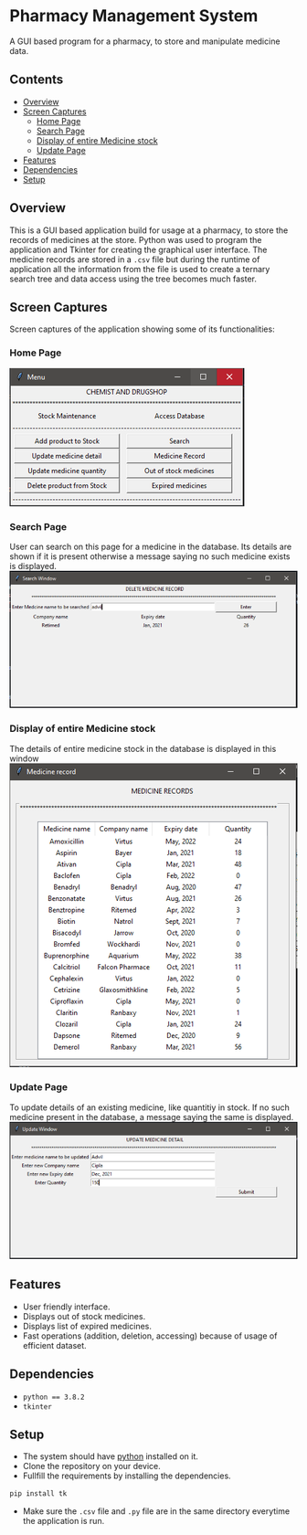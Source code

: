 # Pharmacy Management System
A GUI based program for a pharmacy, to store and manipulate medicine data.

## Contents

- [Overview](#overview)
- [Screen Captures](#screen-captures)
  - [Home Page](#home-page)
  - [Search Page](#search-page)
  - [Display of entire Medicine stock](#display-of-entire-medicine-stock)
  - [Update Page](#update-page)
- [Features](#features)
- [Dependencies](#dependencies)
- [Setup](#setup)

## Overview

This is a GUI based application build for usage at a pharmacy, to store the records of medicines at the store. Python was used to program the application and Tkinter for creating the graphical user interface. The medicine records are stored in a `.csv` file but during the runtime of application all the information from the file is used to create a ternary search tree and data access using the tree becomes much faster.

## Screen Captures

Screen captures of the application showing some of its functionalities:

### Home Page

![Home page](./images/home.PNG)

### Search Page

User can search on this page for a medicine in the database. Its details are shown if it is present otherwise a message saying no such medicine exists is displayed. <br>
![Search Page](./images/search.PNG)

### Display of entire Medicine stock

The details of entire medicine stock in the database is displayed in this window
![Display of entire record](./images/display.PNG)

### Update Page

To update details of an existing medicine, like quantitiy in stock. If no such medicine present in the database, a message saying the same is displayed. <br>
![Update Page](./images/update.PNG)

## Features

- User friendly interface.
- Displays out of stock medicines.
- Displays list of expired medicines.
- Fast operations (addition, deletion, accessing) because of usage of efficient dataset.

## Dependencies

- `python == 3.8.2`
- `tkinter`

## Setup

- The system should have [python](https://www.python.org/downloads/) installed on it.
- Clone the repository on your device.
- Fullfill the requirements by installing the dependencies.
```sh
pip install tk
```
- Make sure the `.csv` file and `.py` file are in the same directory everytime the application is run.
